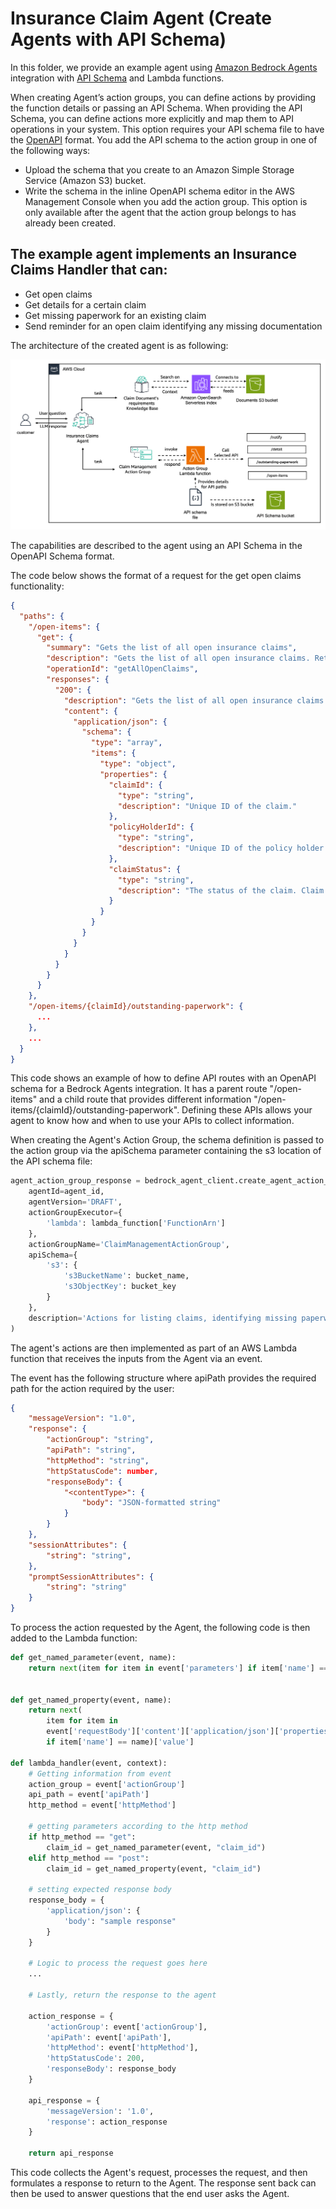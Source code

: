 # Insurance Claim Agent (Create Agents with API Schema)

In this folder, we provide an example agent using [Amazon Bedrock Agents](https://aws.amazon.com/bedrock/agents/) integration with [API Schema](https://docs.aws.amazon.com/bedrock/latest/userguide/agents-api-schema.html) and Lambda functions.

When creating Agent’s action groups, you can define actions by providing the function details or passing an API Schema. When providing the API Schema, you can define actions more explicitly and map them to API operations in your system. This option requires your API schema file to have the [OpenAPI](https://swagger.io/specification/) format. You add the API schema to the action group in one of the following ways:

* Upload the schema that you create to an Amazon Simple Storage Service (Amazon S3) bucket.
* Write the schema in the inline OpenAPI schema editor in the AWS Management Console when you add the action group. This option is only available after the agent that the action group belongs to has already been created.

## The example agent implements an Insurance Claims Handler that can:

* Get open claims
* Get details for a certain claim
* Get missing paperwork for an existing claim
* Send reminder for an open claim identifying any missing documentation

The architecture of the created agent is as following:

![Insurance Claims Agent](/examples/amazon-bedrock-agents/insurance_claims_agent/images/architecture.png)

The capabilities are described to the agent using an API Schema in the OpenAPI Schema format. 

The code below shows the format of a request for the get open claims functionality:

```json
{
  "paths": {
    "/open-items": {
      "get": {
        "summary": "Gets the list of all open insurance claims",
        "description": "Gets the list of all open insurance claims. Returns all claimIds that are open.",
        "operationId": "getAllOpenClaims",
        "responses": {
          "200": {
            "description": "Gets the list of all open insurance claims for policy holders",
            "content": {
              "application/json": {
                "schema": {
                  "type": "array",
                  "items": {
                    "type": "object",
                    "properties": {
                      "claimId": {
                        "type": "string",
                        "description": "Unique ID of the claim."
                      },
                      "policyHolderId": {
                        "type": "string",
                        "description": "Unique ID of the policy holder who has filed the claim."
                      },
                      "claimStatus": {
                        "type": "string",
                        "description": "The status of the claim. Claim can be in Open or Closed state."
                      }
                    }
                  }
                }
              }
            }
          }
        }
      }
    },
    "/open-items/{claimId}/outstanding-paperwork": {
      ...
    },
    ...
  }
}
```

This code shows an example of how to define API routes with an OpenAPI schema for a Bedrock Agents integration. It has a parent route "/open-items" and a child route that provides different information "/open-items/{claimId}/outstanding-paperwork". Defining these APIs allows your agent to know how and when to use your APIs to collect information.

When creating the Agent's Action Group, the schema definition is passed to the action group via the apiSchema parameter containing the s3 location of the API schema file:

```python
agent_action_group_response = bedrock_agent_client.create_agent_action_group(
    agentId=agent_id,
    agentVersion='DRAFT',
    actionGroupExecutor={
        'lambda': lambda_function['FunctionArn']
    },
    actionGroupName='ClaimManagementActionGroup',
    apiSchema={
        's3': {
            's3BucketName': bucket_name,
            's3ObjectKey': bucket_key
        }
    },
    description='Actions for listing claims, identifying missing paperwork, sending reminders'
)
```

The agent's actions are then implemented as part of an AWS Lambda function that receives the inputs from the Agent via an event.

The event has the following structure where apiPath provides the required path for the action required by the user:

```json
{
    "messageVersion": "1.0",
    "response": {
        "actionGroup": "string",
        "apiPath": "string",
        "httpMethod": "string",
        "httpStatusCode": number,
        "responseBody": {
            "<contentType>": {
                "body": "JSON-formatted string" 
            }
        }
    },
    "sessionAttributes": {
        "string": "string",
    },
    "promptSessionAttributes": {
        "string": "string"
    }
}
```

To process the action requested by the Agent, the following code is then added to the Lambda function:

```python
def get_named_parameter(event, name):
    return next(item for item in event['parameters'] if item['name'] == name)['value']


def get_named_property(event, name):
    return next(
        item for item in
        event['requestBody']['content']['application/json']['properties']
        if item['name'] == name)['value']

def lambda_handler(event, context):
    # Getting information from event
    action_group = event['actionGroup']
    api_path = event['apiPath']
    http_method = event['httpMethod']
    
    # getting parameters according to the http method
    if http_method == "get":
        claim_id = get_named_parameter(event, "claim_id")
    elif http_method == "post":
        claim_id = get_named_property(event, "claim_id")
    
    # setting expected response body
    response_body = {
        'application/json': {
            'body': "sample response"
        }
    }
    
    # Logic to process the request goes here
    ...

    # Lastly, return the response to the agent
    
    action_response = {
        'actionGroup': event['actionGroup'],
        'apiPath': event['apiPath'],
        'httpMethod': event['httpMethod'],
        'httpStatusCode': 200,
        'responseBody': response_body
    }
    
    api_response = {
        'messageVersion': '1.0', 
        'response': action_response
    }
        
    return api_response
```

This code collects the Agent's request, processes the request, and then formulates a response to return to the Agent. The response sent back can then be used to answer questions that the end user asks the Agent. 
